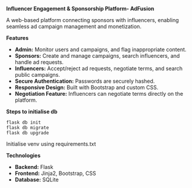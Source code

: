 **Influencer Engagement & Sponsorship Platform- AdFusion**

A web-based platform connecting sponsors with influencers, enabling seamless ad campaign management and monetization.

**Features**
- **Admin:** Monitor users and campaigns, and flag inappropriate content.
- **Sponsors:** Create and manage campaigns, search influencers, and handle ad requests.
- **Influencers:** Accept/reject ad requests, negotiate terms, and search public campaigns.
- **Secure Authentication:** Passwords are securely hashed.
- **Responsive Design:** Built with Bootstrap and custom CSS.
- **Negotiation Feature:** Influencers can negotiate terms directly on the platform.

**Steps to initialise db**
```
flask db init
flask db migrate
flask db upgrade
```

Initialise venv using requirements.txt

**Technologies**
- **Backend:** Flask
- **Frontend:** Jinja2, Bootstrap, CSS
- **Database:** SQLite
